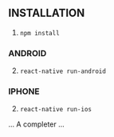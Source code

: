 ## INSTALLATION ##

1. ```npm install```

### ANDROID
2. ```react-native run-android```

### IPHONE
2. ```react-native run-ios```

... A completer
...
